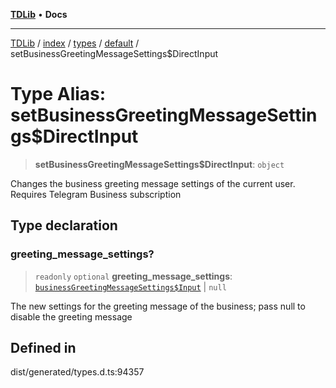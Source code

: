 [**TDLib**](../../../../../../README.md) • **Docs**

***

[TDLib](../../../../../../modules.md) / [index](../../../../../README.md) / [types](../../../README.md) / [default](../README.md) / setBusinessGreetingMessageSettings$DirectInput

# Type Alias: setBusinessGreetingMessageSettings$DirectInput

> **setBusinessGreetingMessageSettings$DirectInput**: `object`

Changes the business greeting message settings of the current user. Requires Telegram Business subscription

## Type declaration

### greeting\_message\_settings?

> `readonly` `optional` **greeting\_message\_settings**: [`businessGreetingMessageSettings$Input`](businessGreetingMessageSettings$Input-1.md) \| `null`

The new settings for the greeting message of the business; pass null to disable the greeting message

## Defined in

dist/generated/types.d.ts:94357
